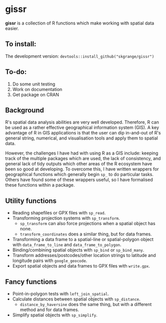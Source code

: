 # **gissr**

**gissr** is a collection of R functions which make working with spatial data easier.

## To install:

The development version: `devtools::install_github("skgrange/gissr")`

## To-do: 

  1. Do some unit testing
  2. Work on documentation
  3. Get package on CRAN

## Background

R's spatial data analysis abilities are very well developed. Therefore, R can be used as a rather effective geographical information system (GIS). A key advantage of R in GIS applications is that the user can dip in-and-out of R's general string, numerical, and visualisation tools and apply them to spatial data.

However, the challenges I have had with using R as a GIS include: keeping track of the multiple packages which are used, the lack of consistency, and general lack of tidy outputs which other areas of the R ecosystem have been so good at developing. To overcome this, I have written wrappers for geographical functions which generally begin `sp_` to do particular tasks. Others have found some of these wrappers useful, so I have formalised these functions within a package.

## Utility functions

  - Reading shapefiles or GPX files with `sp_read`.
  - Transforming projection systems with `sp_transform`.
    - `sp_transform` can also force projections when a spatial object has none.
    - `transform_coordinates` does a similar thing, but for data frames.
  - Transforming a data frame to a spatial-line or spatial-polygon object with `data_frame_to_line` and `data_frame_to_polygon`.
  - Binding/combining spatial objects with `sp_bind` or `sp_bind_many`.
  - Transform addresses/postcodes/other location strings to latitude and longitude pairs with `google_geocode`.
  - Export spatial objects and data frames to GPX files with `write.gpx`. 
  
## Fancy functions

  - Point-in-polygon tests with `left_join_spatial`.
  - Calculate distances between spatial objects with `sp_distance`.
    - `distance_by_haversine` does the same thing, but with a different method and for data frames.
  - Simplify spatial objects with `sp_simplify`.

